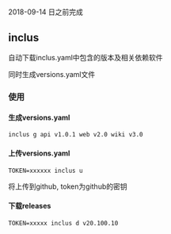 ##

2018-09-14 日之前完成

## inclus

自动下载inclus.yaml中包含的版本及相关依赖软件

同时生成versions.yaml文件

### 使用

#### 生成versions.yaml
```
inclus g api v1.0.1 web v2.0 wiki v3.0
```


#### 上传versions.yaml

```
TOKEN=xxxxxx inclus u
```

将上传到github, token为github的密钥

#### 下载releases

```
TOKEN=xxxxx inclus d v20.100.10
```